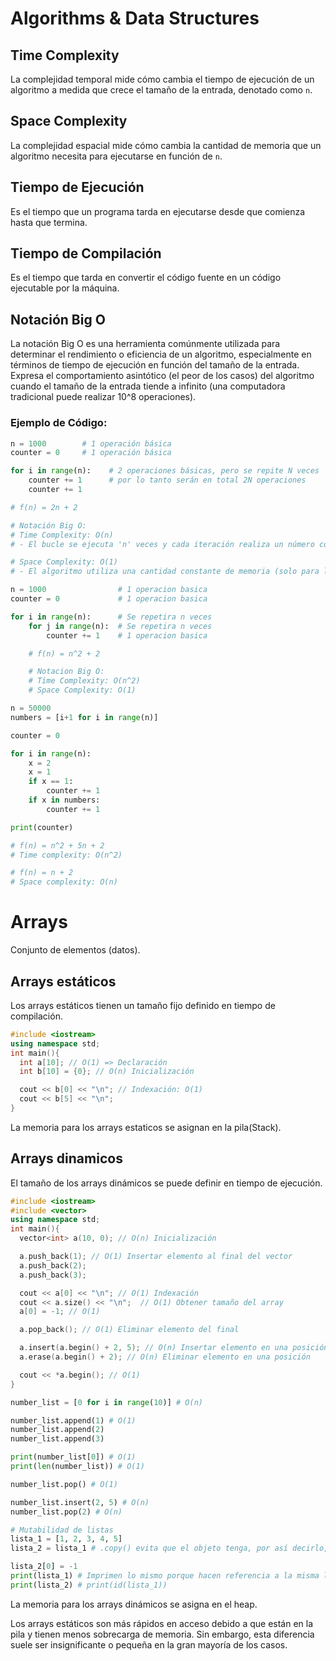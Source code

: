 # Algorithms & Data Structures

## Time Complexity
La complejidad temporal mide cómo cambia el tiempo de ejecución de un algoritmo a medida que crece el tamaño de la entrada, denotado como `n`.

## Space Complexity
La complejidad espacial mide cómo cambia la cantidad de memoria que un algoritmo necesita para ejecutarse en función de `n`.

## Tiempo de Ejecución
Es el tiempo que un programa tarda en ejecutarse desde que comienza hasta que termina.

## Tiempo de Compilación
Es el tiempo que tarda en convertir el código fuente en un código ejecutable por la máquina.

## Notación Big O
La notación Big O es una herramienta comúnmente utilizada para determinar el rendimiento o eficiencia de un algoritmo, especialmente en términos de tiempo de ejecución en función del tamaño de la entrada. Expresa el comportamiento asintótico (el peor de los casos) del algoritmo cuando el tamaño de la entrada tiende a infinito (una computadora tradicional puede realizar 10^8 operaciones).

### Ejemplo de Código:

```python
n = 1000        # 1 operación básica
counter = 0     # 1 operación básica

for i in range(n):    # 2 operaciones básicas, pero se repite N veces
    counter += 1      # por lo tanto serán en total 2N operaciones
    counter += 1

# f(n) = 2n + 2

# Notación Big O:
# Time Complexity: O(n) 
# - El bucle se ejecuta 'n' veces y cada iteración realiza un número constante de operaciones, por lo que la complejidad temporal es O(n).

# Space Complexity: O(1) 
# - El algoritmo utiliza una cantidad constante de memoria (solo para las variables 'n' y 'counter'), independientemente del tamaño de la entrada 'n', por lo que la complejidad espacial es O(1).
```

```python
n = 1000                # 1 operacion basica
counter = 0             # 1 operacion basica

for i in range(n):      # Se repetira n veces
    for j in range(n):  # Se repetira n veces
        counter += 1    # 1 operacion basica

    # f(n) = n^2 + 2

    # Notacion Big O:
    # Time Complexity: O(n^2)
    # Space Complexity: O(1)
```
```python
n = 50000
numbers = [i+1 for i in range(n)]

counter = 0

for i in range(n):
    x = 2
    x = 1
    if x == 1:
        counter += 1
    if x in numbers:
        counter += 1

print(counter)

# f(n) = n^2 + 5n + 2
# Time complexity: O(n^2)

# f(n) = n + 2
# Space complexity: O(n)
```
# Arrays
Conjunto de elementos (datos).

## Arrays estáticos
Los arrays estáticos tienen un tamaño fijo definido en tiempo de compilación.

```cpp
#include <iostream>
using namespace std;
int main(){
  int a[10]; // O(1) => Declaración
  int b[10] = {0}; // O(n) Inicialización

  cout << b[0] << "\n"; // Indexación: O(1)
  cout << b[5] << "\n";
}
```
La memoria para los arrays estaticos se asignan en la pila(Stack).

## Arrays dinamicos
El tamaño de los arrays dinámicos se puede definir en tiempo de ejecución.
```cpp
#include <iostream>
#include <vector>
using namespace std;
int main(){
  vector<int> a(10, 0); // O(n) Inicialización

  a.push_back(1); // O(1) Insertar elemento al final del vector
  a.push_back(2);
  a.push_back(3);

  cout << a[0] << "\n"; // O(1) Indexación
  cout << a.size() << "\n";  // O(1) Obtener tamaño del array
  a[0] = -1; // O(1)

  a.pop_back(); // O(1) Eliminar elemento del final

  a.insert(a.begin() + 2, 5); // O(n) Insertar elemento en una posición
  a.erase(a.begin() + 2); // O(n) Eliminar elemento en una posición

  cout << *a.begin(); // O(1)
}
```
```python
number_list = [0 for i in range(10)] # O(n)

number_list.append(1) # O(1)
number_list.append(2)
number_list.append(3)

print(number_list[0]) # O(1)
print(len(number_list)) # O(1)

number_list.pop() # O(1)

number_list.insert(2, 5) # O(n)
number_list.pop(2) # O(n)

# Mutabilidad de listas
lista_1 = [1, 2, 3, 4, 5]
lista_2 = lista_1 # .copy() evita que el objeto tenga, por así decirlo, dos nombres. .copy() es O(n)

lista_2[0] = -1
print(lista_1) # Imprimen lo mismo porque hacen referencia a la misma lista única
print(lista_2) # print(id(lista_1))
```
La memoria para los arrays dinámicos se asigna en el heap.

Los arrays estáticos son más rápidos en acceso debido a que están en la pila y tienen menos sobrecarga de memoria. Sin embargo, esta diferencia suele ser insignificante o pequeña en la gran mayoría de los casos.


